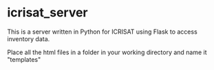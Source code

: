 # icrisat_server

This is a server written in Python for ICRISAT using Flask to access inventory data. 


Place all the html files in a folder in your working directory and name it "templates"
